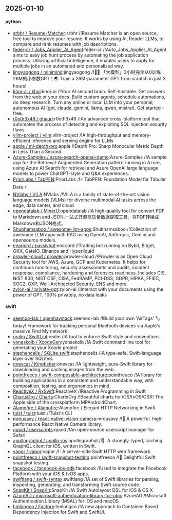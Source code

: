 ## 2025-01-10

#### python
* [srbhr / Resume-Matcher](https://github.com/srbhr/Resume-Matcher):srbhr /!Resume Matcher is an open source, free tool to improve your resume. It works by using AI, Reader LLMs, to compare and rank resumes with job descriptions.
* [feder-cr / Jobs_Applier_AI_Agent](https://github.com/feder-cr/Jobs_Applier_AI_Agent):feder-cr /!Auto_Jobs_Applier_AI_Agent aims to easy job hunt process by automating the job application process. Utilizing artificial intelligence, it enables users to apply for multiple jobs in an automated and personalized way.
* [jingyaogong / minimind](https://github.com/jingyaogong/minimind):jingyaogong /!🚀🚀 「大模型」3小时完全从0训练26M的小参数GPT！🌏 Train a 26M-parameter GPT from scratch in just 3 hours!
* [khoj-ai / khoj](https://github.com/khoj-ai/khoj):khoj-ai /!Your AI second brain. Self-hostable. Get answers from the web or your docs. Build custom agents, schedule automations, do deep research. Turn any online or local LLM into your personal, autonomous AI (gpt, claude, gemini, llama, qwen, mistral). Get started - free.
* [r0oth3x49 / ghauri](https://github.com/r0oth3x49/ghauri):r0oth3x49 /!An advanced cross-platform tool that automates the process of detecting and exploiting SQL injection security flaws
* [vllm-project / vllm](https://github.com/vllm-project/vllm):vllm-project /!A high-throughput and memory-efficient inference and serving engine for LLMs
* [apple / ml-depth-pro](https://github.com/apple/ml-depth-pro):apple /!Depth Pro: Sharp Monocular Metric Depth in Less Than a Second.
* [Azure-Samples / azure-search-openai-demo](https://github.com/Azure-Samples/azure-search-openai-demo):Azure-Samples /!A sample app for the Retrieval-Augmented Generation pattern running in Azure, using Azure AI Search for retrieval and Azure OpenAI large language models to power ChatGPT-style and Q&A experiences.
* [PriorLabs / TabPFN](https://github.com/PriorLabs/TabPFN):PriorLabs /!⚡ TabPFN: Foundation Model for Tabular Data ⚡
* [NVlabs / VILA](https://github.com/NVlabs/VILA):NVlabs /!VILA is a family of state-of-the-art vision language models (VLMs) for diverse multimodal AI tasks across the edge, data center, and cloud.
* [opendatalab / MinerU](https://github.com/opendatalab/MinerU):opendatalab /!A high-quality tool for convert PDF to Markdown and JSON.一站式开源高质量数据提取工具，将PDF转换成Markdown和JSON格式。
* [Shubhamsaboo / awesome-llm-apps](https://github.com/Shubhamsaboo/awesome-llm-apps):Shubhamsaboo /!Collection of awesome LLM apps with RAG using OpenAI, Anthropic, Gemini and opensource models.
* [enarjord / passivbot](https://github.com/enarjord/passivbot):enarjord /!Trading bot running on Bybit, Bitget, OKX, GateIO, Binance and Hyperliquid
* [prowler-cloud / prowler](https://github.com/prowler-cloud/prowler):prowler-cloud /!Prowler is an Open Cloud Security tool for AWS, Azure, GCP and Kubernetes. It helps for continuos monitoring, security assessments and audits, incident response, compliance, hardening and forensics readiness. Includes CIS, NIST 800, NIST CSF, CISA, FedRAMP, PCI-DSS, GDPR, HIPAA, FFIEC, SOC2, GXP, Well-Architected Security, ENS and more.
* [zylon-ai / private-gpt](https://github.com/zylon-ai/private-gpt):zylon-ai /!Interact with your documents using the power of GPT, 100% privately, no data leaks

#### swift
* [seemoo-lab / openhaystack](https://github.com/seemoo-lab/openhaystack):seemoo-lab /!Build your own 'AirTags' 🏷 today! Framework for tracking personal Bluetooth devices via Apple's massive Find My network.
* [realm / SwiftLint](https://github.com/realm/SwiftLint):realm /!A tool to enforce Swift style and conventions.
* [yonaskolb / XcodeGen](https://github.com/yonaskolb/XcodeGen):yonaskolb /!A Swift command line tool for generating your Xcode project
* [stephencelis / SQLite.swift](https://github.com/stephencelis/SQLite.swift):stephencelis /!A type-safe, Swift-language layer over SQLite3.
* [onevcat / Kingfisher](https://github.com/onevcat/Kingfisher):onevcat /!A lightweight, pure-Swift library for downloading and caching images from the web.
* [pointfreeco / swift-composable-architecture](https://github.com/pointfreeco/swift-composable-architecture):pointfreeco /!A library for building applications in a consistent and understandable way, with composition, testing, and ergonomics in mind.
* [ReactiveX / RxSwift](https://github.com/ReactiveX/RxSwift):ReactiveX /!Reactive Programming in Swift
* [ChartsOrg / Charts](https://github.com/ChartsOrg/Charts):ChartsOrg /!Beautiful charts for iOS/tvOS/OSX! The Apple side of the crossplatform MPAndroidChart.
* [Alamofire / Alamofire](https://github.com/Alamofire/Alamofire):Alamofire /!Elegant HTTP Networking in Swift
* [tuist / tuist](https://github.com/tuist/tuist):tuist /!Tuist's CLI
* [mrousavy / react-native-vision-camera](https://github.com/mrousavy/react-native-vision-camera):mrousavy /!📸 A powerful, high-performance React Native Camera library.
* [quoid / userscripts](https://github.com/quoid/userscripts):quoid /!An open-source userscript manager for Safari
* [apollographql / apollo-ios](https://github.com/apollographql/apollo-ios):apollographql /!📱  A strongly-typed, caching GraphQL client for iOS, written in Swift.
* [vapor / vapor](https://github.com/vapor/vapor):vapor /!💧 A server-side Swift HTTP web framework.
* [pointfreeco / swift-snapshot-testing](https://github.com/pointfreeco/swift-snapshot-testing):pointfreeco /!📸 Delightful Swift snapshot testing.
* [facebook / facebook-ios-sdk](https://github.com/facebook/facebook-ios-sdk):facebook /!Used to integrate the Facebook Platform with your iOS & tvOS apps.
* [swiftlang / swift-syntax](https://github.com/swiftlang/swift-syntax):swiftlang /!A set of Swift libraries for parsing, inspecting, generating, and transforming Swift source code.
* [SnapKit / SnapKit](https://github.com/SnapKit/SnapKit):SnapKit /!A Swift Autolayout DSL for iOS & OS X
* [AzureAD / microsoft-authentication-library-for-objc](https://github.com/AzureAD/microsoft-authentication-library-for-objc):AzureAD /!Microsoft Authentication Library (MSAL) for iOS and macOS
* [hmlongco / Factory](https://github.com/hmlongco/Factory):hmlongco /!A new approach to Container-Based Dependency Injection for Swift and SwiftUI.

